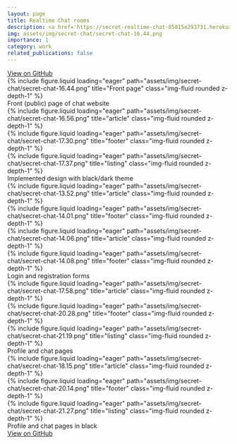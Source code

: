 ```yaml
---
layout: page
title: Realtime Chat rooms
description: <a href='https://secret-realtime-chat-85815e293731.herokuapp.com'>heroku</a> or <a href='https://secret-realtime-chat.vercel.app/'>vercel</a>
img: assets/img/secret-chat/secret-chat-16.44.png
importance: 1
category: work
related_publications: false
---
```


<div class="row">
    <div class="col-md-12 text-center">
        <a href="https://github.com/stanislavkhatko/secret-realtime-chat" class="btn btn-primary btn-lg" role="button" aria-pressed="true">View on GitHub</a>
    </div>
</div>

<div class="row mt3">
    <div class="col-sm mt-3 mt-md-0">
        {% include figure.liquid loading="eager" path="assets/img/secret-chat/secret-chat-16.44.png" title="Front page" class="img-fluid rounded z-depth-1" %}
    </div>
</div>
<div class="caption">
    Front (public) page of chat website
</div>


<div class="row">
    <div class="col-sm mt-3 mt-md-0">
        {% include figure.liquid loading="eager" path="assets/img/secret-chat/secret-chat-16.56.png" title="article" class="img-fluid rounded z-depth-1" %}
    </div>
    <div class="col-sm mt-3 mt-md-0">
        {% include figure.liquid loading="eager" path="assets/img/secret-chat/secret-chat-17.30.png" title="footer" class="img-fluid rounded z-depth-1" %}
    </div>
    <div class="col-sm mt-3 mt-md-0">
        {% include figure.liquid loading="eager" path="assets/img/secret-chat/secret-chat-17.37.png" title="listing" class="img-fluid rounded z-depth-1" %}
    </div>
</div>

<div class="caption">
Implemented design with black/dark theme
</div>

<div class="row">
    <div class="col-sm mt-3 mt-md-0">
        {% include figure.liquid loading="eager" path="assets/img/secret-chat/secret-chat-13.52.png" title="article" class="img-fluid rounded z-depth-1" %}
    </div>
    <div class="col-sm mt-3 mt-md-0">
        {% include figure.liquid loading="eager" path="assets/img/secret-chat/secret-chat-14.01.png" title="footer" class="img-fluid rounded z-depth-1" %}
    </div>
</div>

<div class="row">
    <div class="col-sm mt-3 mt-md-0">
        {% include figure.liquid loading="eager" path="assets/img/secret-chat/secret-chat-14.06.png" title="article" class="img-fluid rounded z-depth-1" %}
    </div>
    <div class="col-sm mt-3 mt-md-0">
        {% include figure.liquid loading="eager" path="assets/img/secret-chat/secret-chat-14.08.png" title="footer" class="img-fluid rounded z-depth-1" %}
    </div>
</div>

<div class="caption">
    Login and registration forms
</div>

<div class="row">
    <div class="col-sm mt-3 mt-md-0">
        {% include figure.liquid loading="eager" path="assets/img/secret-chat/secret-chat-17.58.png" title="article" class="img-fluid rounded z-depth-1" %}
    </div>
    <div class="col-sm mt-3 mt-md-0">
        {% include figure.liquid loading="eager" path="assets/img/secret-chat/secret-chat-20.28.png" title="footer" class="img-fluid rounded z-depth-1" %}
    </div>
    <div class="col-sm mt-3 mt-md-0">
        {% include figure.liquid loading="eager" path="assets/img/secret-chat/secret-chat-21.19.png" title="listing" class="img-fluid rounded z-depth-1" %}
    </div>
</div>

<div class="caption">
    Profile and chat pages
</div>

<div class="row">
    <div class="col-sm mt-3 mt-md-0">
        {% include figure.liquid loading="eager" path="assets/img/secret-chat/secret-chat-18.15.png" title="article" class="img-fluid rounded z-depth-1" %}
    </div>
    <div class="col-sm mt-3 mt-md-0">
        {% include figure.liquid loading="eager" path="assets/img/secret-chat/secret-chat-20.14.png" title="footer" class="img-fluid rounded z-depth-1" %}
    </div>
    <div class="col-sm mt-3 mt-md-0">
        {% include figure.liquid loading="eager" path="assets/img/secret-chat/secret-chat-21.27.png" title="listing" class="img-fluid rounded z-depth-1" %}
    </div>
</div>

<div class="caption">
    Profile and chat pages in black
</div>

<div class="row">
    <div class="col-md-12 text-center">
        <a href="https://github.com/stanislavkhatko/secret-realtime-chat" class="btn btn-primary btn-lg" role="button" aria-pressed="true">View on GitHub</a>
    </div>
</div>
